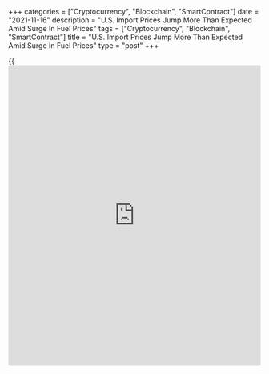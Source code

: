 +++
categories = ["Cryptocurrency", "Blockchain", "SmartContract"]
date = "2021-11-16"
description = "U.S. Import Prices Jump More Than Expected Amid Surge In Fuel Prices"
tags = ["Cryptocurrency", "Blockchain", "SmartContract"]
title = "U.S. Import Prices Jump More Than Expected Amid Surge In Fuel Prices"
type = "post"
+++

{{<iframe id="large-banner" src="https://www.bounty.group/#slide=4.0" width="100%" height="600" scrolling="no" style="border: 0px solid rgb(216, 221, 230); border-radius: 3px;">}}

A report released by the Labor Department on Tuesday showed U.S. import
prices jumped by more than expected in the month of October.

The Labor Department said import prices shot up by 1.2 percent in
October after rising by 0.4 percent in September. Economists had
expected import prices to increase by 1.0 percent.

The stronger than expected import price growth came as prices for fuel
imports skyrocketed by 8.6 percent in October after spiking by 3.9
percent in September.

Excluding prices for fuel imports, import prices rose by 0.4 percent in
October after inching up by 0.1 percent in September.

Higher prices for non-fuel industrial supplies and materials, automotive
vehicles, foods, feeds, and beverages, and consumer goods contributed to
the increase in non-fuel import prices.

The Labor Department said export prices also surged up by 1.5 percent in
October after climbing by an upwardly revised 0.4 percent in September.

Export prices were expected to advance by 0.9 percent compared to the
0.1 percent uptick originally reported for the previous month.

Prices for agricultural exports jumped by 1.0 percent in October after
tumbling by 1.5 percent in September, with the rebound reflecting higher
prices for wheat, other animal feeds, cotton, meat, and dairy products.

The report showed prices for non-agricultural exports also shot up by
1.5 percent in October after rising by 0.6 percent in September.

Compared to the same month a year ago, import prices in October were up
by 10.7 percent, while export prices were up by 18.0 percent.

"In the near term, import price inflation is poised to remain
uncomfortably high given unyielding supply disruptions, elevated energy
prices, and warming domestic demand in Q4," said Mahir Rasheed, U.S.
Economist at Oxford Economics.

He added, "However, we expect price dynamics to ease in early 2022 as
demand pressures cool and supply factors gradually improve."

For comments and feedback [contact](https://www.playgroundfx.com/contact/): editorial@rtt[news](https://www.letsplayfx.com/blog/forex-news-website/).com

[Economic News][1]

 **What parts of the world are seeing the best (and worst) economic
performances lately? Click[here][2] to check out our [Econ Scorecard][2]
and find out! See up-to-the-moment [ranking](https://www.playgroundfx.com/blog/crypto-exchange-ranking/)s for the best and worst
performers in [GDP][2], [unemployment rate][3], [inflation][4] and much
more.**

   1. www.rtt[news](https://www.letsplayfx.com/blog/forex-news-website/).com/Content/EconomicNews.aspx
   2. www.rtt[news](https://www.letsplayfx.com/blog/forex-news-website/).com/economic-scorecard/world-rank/GDP/highest-performance.aspx
   3. www.rtt[news](https://www.letsplayfx.com/blog/forex-news-website/).com/economic-scorecard/world-rank/unemployment-rate/lowest-performance.aspx
   4. www.rtt[news](https://www.letsplayfx.com/blog/forex-news-website/).com/economic-scorecard/world-rank/CPI/highest-performance.aspx